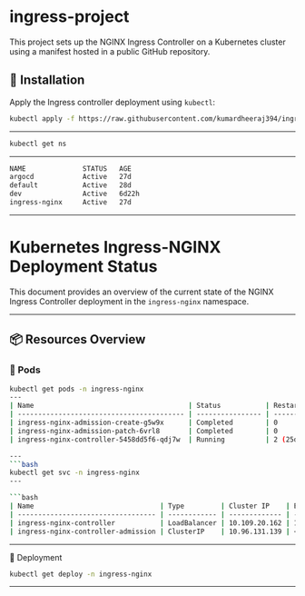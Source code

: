# ingress-project

This project sets up the NGINX Ingress Controller on a Kubernetes cluster using a manifest hosted in a public GitHub repository.

## 🔧 Installation

Apply the Ingress controller deployment using `kubectl`:

```bash
kubectl apply -f https://raw.githubusercontent.com/kumardheeraj394/ingress-project/refs/heads/main/ingress-deploy.yaml
```
---
```bash
kubectl get ns
```
---
```bash
NAME              STATUS   AGE
argocd            Active   27d
default           Active   28d
dev               Active   6d22h
ingress-nginx     Active   27d
```
---
# Kubernetes Ingress-NGINX Deployment Status

This document provides an overview of the current state of the NGINX Ingress Controller deployment in the `ingress-nginx` namespace.

---

## 📦 Resources Overview

### 🔹 Pods

```bash
kubectl get pods -n ingress-nginx
---
| Name                                      | Status           | Restarts    | Age |
| ----------------------------------------- | ---------------- | ----------- | --- |
| ingress-nginx-admission-create-g5w9x      | Completed        | 0           | 27d |
| ingress-nginx-admission-patch-6vrl8       | Completed        | 0           | 27d |
| ingress-nginx-controller-5458dd5f6-qdj7w  | Running          | 2 (25d ago) | 27d |

---
```bash
kubectl get svc -n ingress-nginx
---

```bash
| Name                               | Type         | Cluster IP    | External IP  | Ports                       | Age |
| ---------------------------------- | ------------ | ------------- | ------------ | --------------------------- | --- |
| ingress-nginx-controller           | LoadBalancer | 10.109.20.162 | 10.10.37.240 | 80:30705/TCP, 443:30848/TCP | 27d |
| ingress-nginx-controller-admission | ClusterIP    | 10.96.131.139 | <none>       | 443/TCP                     | 27d |
```
---
🧱 Deployment
```bash
kubectl get deploy -n ingress-nginx
```
---



